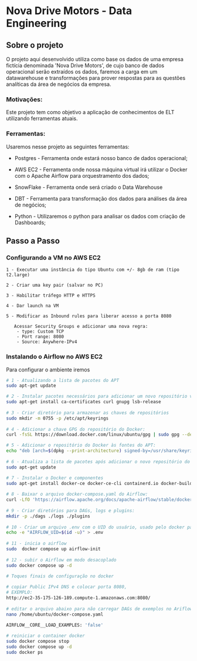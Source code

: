 # Nova Drive Motors - Data Engineering


## Sobre o projeto

O projeto aqui desenvolvido utiliza como base os dados de uma empresa fictícia denominada 'Nova Drive Motors', de cujo banco de dados operacional serão extraídos os dados, faremos a carga em um datawarehouse e transformações para prover respostas para as questões analíticas da área de negócios da empresa. 

### Motivações:

Este projeto tem como objetivo a aplicação de conhecimentos de ELT utilizando ferramentas atuais.

### Ferramentas:

Usaremos nesse projeto as seguintes ferramentas:

- Postgres - Ferramenta onde estará nosso banco de dados operacional;

- AWS EC2 - Ferramenta onde nossa máquina virtual irá utilizar o Docker com o Apache Airflow para orquestramento dos dados;

- SnowFlake - Ferramenta onde será criado o Data Warehouse

- DBT - Ferramenta para transformação dos dados para análises da área de negócios;

- Python - Utilizaremos o python para analisar os dados com criação de Dashboards;

## Passo a Passo
### Configurando a VM no AWS EC2
```code
1 - Executar uma instância do tipo Ubuntu com +/- 8gb de ram (tipo t2.large) 

2 - Criar uma key pair (salvar no PC)

3 - Habilitar tráfego HTTP e HTTPS

4 - Dar launch na VM

5 - Modificar as Inbound rules para liberar acesso a porta 8080

   Acessar Security Groups e adicionar uma nova regra:
    - type: Custom TCP
    - Port range: 8080
    - Source: Anywhere-IPv4
```

### Instalando o Airflow no AWS EC2


Para configurar o ambiente iremos                       

```sh
# 1 - Atualizando a lista de pacotes do APT
sudo apt-get update

# 2 - Instalar pacotes necessários para adicionar um novo repositório via HTTPS:
sudo apt-get install ca-certificates curl gnupg lsb-release
 
# 3 - Criar diretório para armazenar as chaves de repositórios 
sudo mkdir -m 0755 -p /etc/apt/keyrings
 
# 4 - Adicionar a chave GPG do repositório do Docker:
curl -fsSL https://download.docker.com/linux/ubuntu/gpg | sudo gpg --dearmor -o /usr/share/keyrings/docker-archive-keyring.gpg

# 5 - Adicionar o repositório do Docker às fontes do APT:
echo "deb [arch=$(dpkg --print-architecture) signed-by=/usr/share/keyrings/docker-archive-keyring.gpg] https://download.docker.com/linux/ubuntu $(lsb_release -cs) stable" | sudo tee /etc/apt/sources.list.d/docker.list > /dev/null
 
# 6 - Atualiza a lista de pacotes após adicionar o novo repositório do Docker
sudo apt-get update

# 7 - Instalar o Docker e componentes
sudo apt-get install docker-ce docker-ce-cli containerd.io docker-buildx-plugin docker-compose-plugin
 
# 8 - Baixar o arquivo docker-compose.yaml do Airflow:
curl -LfO 'https://airflow.apache.org/docs/apache-airflow/stable/docker-compose.yaml'
 
# 9 - Criar diretórios para DAGs, logs e plugins:
mkdir -p ./dags ./logs ./plugins
 
# 10 - Criar um arquivo .env com o UID do usuário, usado pelo docker para permissões
echo -e "AIRFLOW_UID=$(id -u)" > .env
 
# 11 - inicia o airflow
sudo  docker compose up airflow-init
 
# 12 - subir o Airflow em modo desacoplado
sudo docker compose up -d
```

```sh
# Toques finais de configuração no docker
 
# copiar Public IPv4 DNS e colocar porta 8080, 
# EXEMPLO:
http://ec2-35-175-126-189.compute-1.amazonaws.com:8080/
 
# editar o arquivo abaixo para não carregar DAGs de exemplos no Ariflow
nano /home/ubuntu/docker-compose.yaml

AIRFLOW__CORE__LOAD_EXAMPLES: 'false'
 
# reiniciar o container docker
sudo docker compose stop
sudo docker compose up -d
sudo docker ps
```


